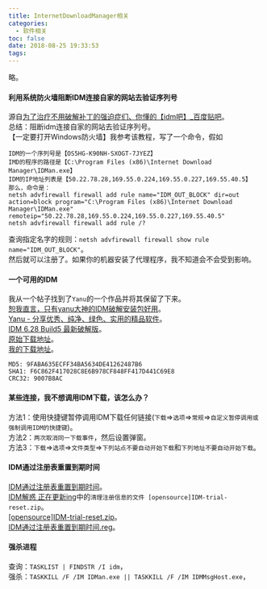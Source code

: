 ```yaml
---
title: InternetDownloadManager相关
categories:
  - 软件相关
toc: false
date: 2018-08-25 19:33:53
tags:
---
```

略。

<!-- more -->

#### 利用系统防火墙阻断IDM连接自家的网站去验证序列号
源自[为了治疗不用破解补丁的强迫症们、你懂的【idm吧】_百度贴吧](http://tieba.baidu.com/p/3878377959)。  
总结：阻断idm连接自家的网站去验证序列号。  
【一定要打开Windows防火墙】我参考该教程，写了一个命令，假如
```
IDM的一个序列号是【OS5HG-K90NH-SXOGT-7JYEZ】
IMD的程序的路径是【C:\Program Files (x86)\Internet Download Manager\IDMan.exe】
IDM的IP地址列表是【50.22.78.28,169.55.0.224,169.55.0.227,169.55.40.5】
那么，命令是：
netsh advfirewall firewall add rule name="IDM_OUT_BLOCK" dir=out action=block program="C:\Program Files (x86)\Internet Download Manager\IDMan.exe" remoteip="50.22.78.28,169.55.0.224,169.55.0.227,169.55.40.5"
netsh advfirewall firewall add rule /?
```
查询指定名字的规则：`netsh advfirewall firewall show rule name="IDM_OUT_BLOCK"`。  
然后就可以注册了。如果你的机器安装了代理程序，我不知道会不会受到影响。

#### 一个可用的IDM
我从一个帖子找到了`Yanu`的一个作品并将其保留了下来。  
[恕我直言，只有yanu大神的IDM破解安装包好用](http://tieba.baidu.com/p/4942180901)。  
[Yanu - 分享优秀、纯净、绿色、实用的精品软件](www.ccav1.com)。  
[IDM 6.28 Build5 最新破解版](http://www.ccav1.com/idm.html)。  
[原始下载地址](http://www.ccav1.com/idm.html)。  
[我的下载地址](IDMan628Build5-Yanu.ex)。  
```
MD5: 9FABA635ECFF34BA5634DE41262487B6
SHA1: F6C862F417028C8E6B978CF848FF417D441C69E8
CRC32: 9007B8AC
```

#### 某些连接，我不想调用IDM下载，该怎么办？
方法1：使用快捷键暂停调用IDM下载任何链接(`下载`=>`选项`=>`常规`=>`自定义暂停调用或强制调用IDM的快捷键`)。  
方法2：`两次取消同一下载事件`，然后设置弹窗。  
方法3：`下载`=>`选项`=>`文件类型`=>`下列站点不要自动开始下载`和`下列地址不要自动开始下载`。  

#### IDM通过注册表重置到期时间
[IDM通过注册表重置到期时间](https://www.cnblogs.com/webkb/p/5249463.html)。  
[IDM解惑 正在更新ing](https://hhplow.github.io)中的`清理注册信息的文件 [opensource]IDM-trial-reset.zip`。  
[[opensource]IDM-trial-reset.zip](http://ys-k.ys168.com/549340455/VJgMjIo2J6L3I655FMN7/[opensource]IDM-trial-reset.zip)。  
[IDM通过注册表重置到期时间.reg](IDM通过注册表重置到期时间.reg)。  

#### 强杀进程
查询：`TASKLIST | FINDSTR /I idm`，  
强杀：`TASKKILL /F /IM IDMan.exe || TASKKILL /F /IM IDMMsgHost.exe`，  
